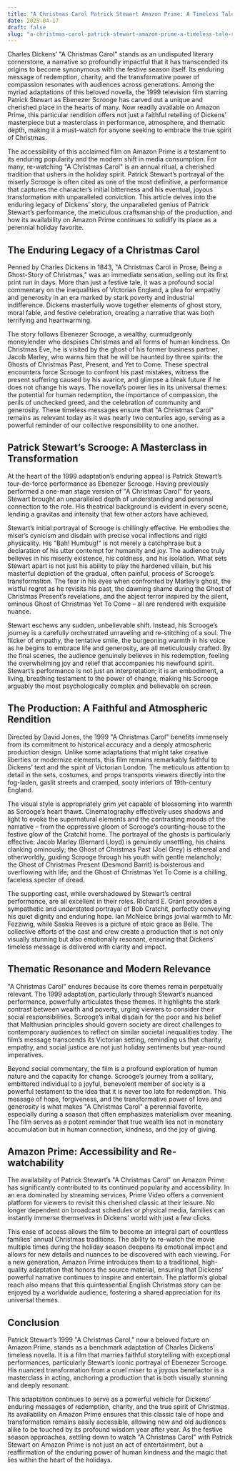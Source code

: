 ```yaml
---
title: "A Christmas Carol Patrick Stewart Amazon Prime: A Timeless Tale Reimagined for the Modern Era"
date: 2025-04-17
draft: false
slug: "a-christmas-carol-patrick-stewart-amazon-prime-a-timeless-tale-reimagined-for-the-modern-era" 
---
```


Charles Dickens’ "A Christmas Carol" stands as an undisputed literary cornerstone, a narrative so profoundly impactful that it has transcended its origins to become synonymous with the festive season itself. Its enduring message of redemption, charity, and the transformative power of compassion resonates with audiences across generations. Among the myriad adaptations of this beloved novella, the 1999 television film starring Patrick Stewart as Ebenezer Scrooge has carved out a unique and cherished place in the hearts of many. Now readily available on Amazon Prime, this particular rendition offers not just a faithful retelling of Dickens’ masterpiece but a masterclass in performance, atmosphere, and thematic depth, making it a must-watch for anyone seeking to embrace the true spirit of Christmas.

The accessibility of this acclaimed film on Amazon Prime is a testament to its enduring popularity and the modern shift in media consumption. For many, re-watching "A Christmas Carol" is an annual ritual, a cherished tradition that ushers in the holiday spirit. Patrick Stewart’s portrayal of the miserly Scrooge is often cited as one of the most definitive, a performance that captures the character’s initial bitterness and his eventual, joyous transformation with unparalleled conviction. This article delves into the enduring legacy of Dickens’ story, the unparalleled genius of Patrick Stewart’s performance, the meticulous craftsmanship of the production, and how its availability on Amazon Prime continues to solidify its place as a perennial holiday favorite.

The Enduring Legacy of a Christmas Carol
----------------------------------------

Penned by Charles Dickens in 1843, "A Christmas Carol in Prose, Being a Ghost-Story of Christmas," was an immediate sensation, selling out its first print run in days. More than just a festive tale, it was a profound social commentary on the inequalities of Victorian England, a plea for empathy and generosity in an era marked by stark poverty and industrial indifference. Dickens masterfully wove together elements of ghost story, moral fable, and festive celebration, creating a narrative that was both terrifying and heartwarming.

The story follows Ebenezer Scrooge, a wealthy, curmudgeonly moneylender who despises Christmas and all forms of human kindness. On Christmas Eve, he is visited by the ghost of his former business partner, Jacob Marley, who warns him that he will be haunted by three spirits: the Ghosts of Christmas Past, Present, and Yet to Come. These spectral encounters force Scrooge to confront his past mistakes, witness the present suffering caused by his avarice, and glimpse a bleak future if he does not change his ways. The novella’s power lies in its universal themes: the potential for human redemption, the importance of compassion, the perils of unchecked greed, and the celebration of community and generosity. These timeless messages ensure that "A Christmas Carol" remains as relevant today as it was nearly two centuries ago, serving as a powerful reminder of our collective responsibility to one another.

Patrick Stewart’s Scrooge: A Masterclass in Transformation
----------------------------------------------------------

At the heart of the 1999 adaptation’s enduring appeal is Patrick Stewart’s tour-de-force performance as Ebenezer Scrooge. Having previously performed a one-man stage version of "A Christmas Carol" for years, Stewart brought an unparalleled depth of understanding and personal connection to the role. His theatrical background is evident in every scene, lending a gravitas and intensity that few other actors have achieved.

Stewart’s initial portrayal of Scrooge is chillingly effective. He embodies the miser’s cynicism and disdain with precise vocal inflections and rigid physicality. His "Bah! Humbug!" is not merely a catchphrase but a declaration of his utter contempt for humanity and joy. The audience truly believes in his miserly existence, his coldness, and his isolation. What sets Stewart apart is not just his ability to play the hardened villain, but his masterful depiction of the gradual, often painful, process of Scrooge’s transformation. The fear in his eyes when confronted by Marley’s ghost, the wistful regret as he revisits his past, the dawning shame during the Ghost of Christmas Present’s revelations, and the abject terror inspired by the silent, ominous Ghost of Christmas Yet To Come – all are rendered with exquisite nuance.

Stewart eschews any sudden, unbelievable shift. Instead, his Scrooge’s journey is a carefully orchestrated unraveling and re-stitching of a soul. The flicker of empathy, the tentative smile, the burgeoning warmth in his voice as he begins to embrace life and generosity, are all meticulously crafted. By the final scenes, the audience genuinely believes in his redemption, feeling the overwhelming joy and relief that accompanies his newfound spirit. Stewart’s performance is not just an interpretation; it is an embodiment, a living, breathing testament to the power of change, making his Scrooge arguably the most psychologically complex and believable on screen.

The Production: A Faithful and Atmospheric Rendition
----------------------------------------------------

Directed by David Jones, the 1999 "A Christmas Carol" benefits immensely from its commitment to historical accuracy and a deeply atmospheric production design. Unlike some adaptations that might take creative liberties or modernize elements, this film remains remarkably faithful to Dickens’ text and the spirit of Victorian London. The meticulous attention to detail in the sets, costumes, and props transports viewers directly into the fog-laden, gaslit streets and cramped, sooty interiors of 19th-century England.

The visual style is appropriately grim yet capable of blossoming into warmth as Scrooge’s heart thaws. Cinematography effectively uses shadows and light to evoke the supernatural elements and the contrasting moods of the narrative – from the oppressive gloom of Scrooge’s counting-house to the festive glow of the Cratchit home. The portrayal of the ghosts is particularly effective: Jacob Marley (Bernard Lloyd) is genuinely unsettling, his chains clanking ominously; the Ghost of Christmas Past (Joel Grey) is ethereal and otherworldly, guiding Scrooge through his youth with gentle melancholy; the Ghost of Christmas Present (Desmond Barrit) is boisterous and overflowing with life; and the Ghost of Christmas Yet To Come is a chilling, faceless specter of dread.

The supporting cast, while overshadowed by Stewart’s central performance, are all excellent in their roles. Richard E. Grant provides a sympathetic and understated portrayal of Bob Cratchit, perfectly conveying his quiet dignity and enduring hope. Ian McNeice brings jovial warmth to Mr. Fezziwig, while Saskia Reeves is a picture of stoic grace as Belle. The collective efforts of the cast and crew create a production that is not only visually stunning but also emotionally resonant, ensuring that Dickens’ timeless message is delivered with clarity and impact.

Thematic Resonance and Modern Relevance
---------------------------------------

"A Christmas Carol" endures because its core themes remain perpetually relevant. The 1999 adaptation, particularly through Stewart’s nuanced performance, powerfully articulates these themes. It highlights the stark contrast between wealth and poverty, urging viewers to consider their social responsibilities. Scrooge’s initial disdain for the poor and his belief that Malthusian principles should govern society are direct challenges to contemporary audiences to reflect on similar societal inequalities today. The film’s message transcends its Victorian setting, reminding us that charity, empathy, and social justice are not just holiday sentiments but year-round imperatives.

Beyond social commentary, the film is a profound exploration of human nature and the capacity for change. Scrooge’s journey from a solitary, embittered individual to a joyful, benevolent member of society is a powerful testament to the idea that it is never too late for redemption. This message of hope, forgiveness, and the transformative power of love and generosity is what makes "A Christmas Carol" a perennial favorite, especially during a season that often emphasizes materialism over meaning. The film serves as a potent reminder that true wealth lies not in monetary accumulation but in human connection, kindness, and the joy of giving.

Amazon Prime: Accessibility and Re-watchability
-----------------------------------------------

The availability of Patrick Stewart’s "A Christmas Carol" on Amazon Prime has significantly contributed to its continued popularity and accessibility. In an era dominated by streaming services, Prime Video offers a convenient platform for viewers to revisit this cherished classic at their leisure. No longer dependent on broadcast schedules or physical media, families can instantly immerse themselves in Dickens’ world with just a few clicks.

This ease of access allows the film to become an integral part of countless families’ annual Christmas traditions. The ability to re-watch the movie multiple times during the holiday season deepens its emotional impact and allows for new details and nuances to be discovered with each viewing. For a new generation, Amazon Prime introduces them to a traditional, high-quality adaptation that honors the source material, ensuring that Dickens’ powerful narrative continues to inspire and entertain. The platform’s global reach also means that this quintessential English Christmas story can be enjoyed by a worldwide audience, fostering a shared appreciation for its universal themes.

Conclusion
----------

Patrick Stewart’s 1999 "A Christmas Carol," now a beloved fixture on Amazon Prime, stands as a benchmark adaptation of Charles Dickens’ timeless novella. It is a film that marries faithful storytelling with exceptional performances, particularly Stewart’s iconic portrayal of Ebenezer Scrooge. His nuanced transformation from a cruel miser to a joyous benefactor is a masterclass in acting, anchoring a production that is both visually stunning and deeply resonant.

This adaptation continues to serve as a powerful vehicle for Dickens’ enduring messages of redemption, charity, and the true spirit of Christmas. Its availability on Amazon Prime ensures that this classic tale of hope and transformation remains easily accessible, allowing new and old audiences alike to be touched by its profound wisdom year after year. As the festive season approaches, settling down to watch "A Christmas Carol" with Patrick Stewart on Amazon Prime is not just an act of entertainment, but a reaffirmation of the enduring power of human kindness and the magic that lies within the heart of the holidays.